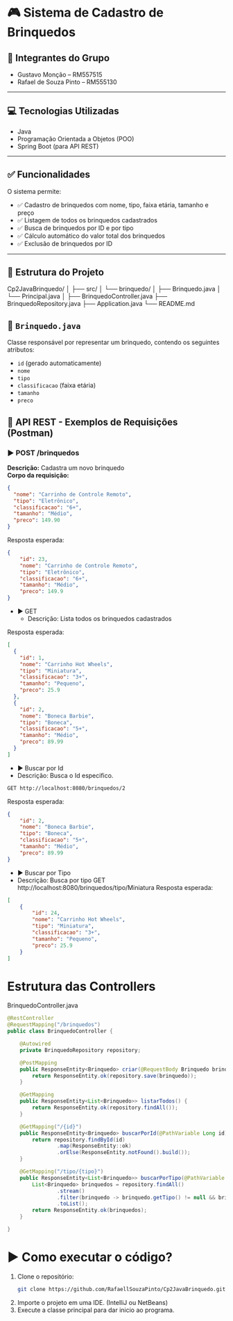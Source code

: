 # 🎮 Sistema de Cadastro de Brinquedos

## 👥 Integrantes do Grupo
- Gustavo Monção – RM557515  
- Rafael de Souza Pinto – RM555130  

---

## 💻 Tecnologias Utilizadas
- Java  
- Programação Orientada a Objetos (POO)  
- Spring Boot (para API REST)  

---

## ✅ Funcionalidades
O sistema permite:
- ✅ Cadastro de brinquedos com nome, tipo, faixa etária, tamanho e preço  
- ✅ Listagem de todos os brinquedos cadastrados  
- ✅ Busca de brinquedos por ID e por tipo  
- ✅ Cálculo automático do valor total dos brinquedos  
- ✅ Exclusão de brinquedos por ID  

---

## 📁 Estrutura do Projeto

Cp2JavaBrinquedo/
│
├── src/
│ └── brinquedo/
│ ├── Brinquedo.java
│ └── Principal.java
│
├── BrinquedoController.java
├── BrinquedoRepository.java
├── Application.java
└── README.md

## 🧸 `Brinquedo.java`

Classe responsável por representar um brinquedo, contendo os seguintes atributos:

- `id` (gerado automaticamente)
- `nome`
- `tipo`
- `classificacao` (faixa etária)
- `tamanho`
- `preco`


## 📡 API REST - Exemplos de Requisições (Postman)

### ▶️ POST /brinquedos  
**Descrição:** Cadastra um novo brinquedo  
**Corpo da requisição:**
```json
{
  "nome": "Carrinho de Controle Remoto",
  "tipo": "Eletrônico",
  "classificacao": "6+",
  "tamanho": "Médio",
  "preco": 149.90
}
```
Resposta esperada:
```json
{
    "id": 23,
    "nome": "Carrinho de Controle Remoto",
    "tipo": "Eletrônico",
    "classificacao": "6+",
    "tamanho": "Médio",
    "preco": 149.9
}
```
- ▶️ GET
  - Descrição: Lista todos os brinquedos cadastrados

Resposta esperada:
```json
[
  {
    "id": 1,
    "nome": "Carrinho Hot Wheels",
    "tipo": "Miniatura",
    "classificacao": "3+",
    "tamanho": "Pequeno",
    "preco": 25.9
  },
  {
    "id": 2,
    "nome": "Boneca Barbie",
    "tipo": "Boneca",
    "classificacao": "5+",
    "tamanho": "Médio",
    "preco": 89.99
  }
]
```
-  ▶️ Buscar por Id
  - Descrição: Busca o Id especifico.
```bash
GET http://localhost:8080/brinquedos/2
```
Resposta esperada:
```json
{
    "id": 2,
    "nome": "Boneca Barbie",
    "tipo": "Boneca",
    "classificacao": "5+",
    "tamanho": "Médio",
    "preco": 89.99
}
```
-  ▶️ Buscar por Tipo
  - Descrição: Busca por tipo
GET http://localhost:8080/brinquedos/tipo/Miniatura
Resposta esperada:
```json
[
    {
        "id": 24,
        "nome": "Carrinho Hot Wheels",
        "tipo": "Miniatura",
        "classificacao": "3+",
        "tamanho": "Pequeno",
        "preco": 25.9
    }
]
```

# Estrutura das Controllers
BrinquedoController.java
```java
@RestController
@RequestMapping("/brinquedos")
public class BrinquedoController {

    @Autowired
    private BrinquedoRepository repository;

    @PostMapping
    public ResponseEntity<Brinquedo> criar(@RequestBody Brinquedo brinquedo) {
        return ResponseEntity.ok(repository.save(brinquedo));
    }

    @GetMapping
    public ResponseEntity<List<Brinquedo>> listarTodos() {
        return ResponseEntity.ok(repository.findAll());
    }

    @GetMapping("/{id}")
    public ResponseEntity<Brinquedo> buscarPorId(@PathVariable Long id) {
        return repository.findById(id)
                .map(ResponseEntity::ok)
                .orElse(ResponseEntity.notFound().build());
    }

    @GetMapping("/tipo/{tipo}")
    public ResponseEntity<List<Brinquedo>> buscarPorTipo(@PathVariable String tipo) {
        List<Brinquedo> brinquedos = repository.findAll()
                .stream()
                .filter(brinquedo -> brinquedo.getTipo() != null && brinquedo.getTipo().equalsIgnoreCase(tipo))
                .toList();
        return ResponseEntity.ok(brinquedos);
    }

}

```

# ▶️ Como executar o código? 
1. Clone o repositório:
   ```bash
   git clone https://github.com/RafaellSouzaPinto/Cp2JavaBrinquedo.git
2. Importe o projeto em uma IDE. (IntelliJ ou NetBeans)
3. Execute a classe principal para dar inicio ao programa.
